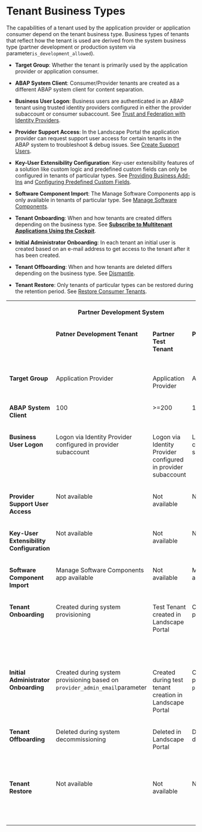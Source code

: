 <!-- loio018e8bd109d64140ade5429c3a9dbef0 -->

# Tenant Business Types



The capabilities of a tenant used by the application provider or application consumer depend on the tenant business type. Business types of tenants that reflect how the tenant is used are derived from the system business type \(partner development or production system via parameter`is_development_allowed`\).

-   **Target Group**: Whether the tenant is primarily used by the application provider or application consumer.

-   **ABAP System Client**: Consumer/Provider tenants are created as a different ABAP system client for content separation.

-   **Business User Logon**: Business users are authenticated in an ABAP tenant using trusted identity providers configured in either the provider subaccount or consumer subaccount. See [Trust and Federation with Identity Providers](https://help.sap.com/products/BTP/65de2977205c403bbc107264b8eccf4b/cb1bc8f1bd5c482e891063960d7acd78.html?locale=en-US&version=Cloud).

-   **Provider Support Access**: In the Landscape Portal the application provider can request support user access for certain tenants in the ABAP system to troubleshoot & debug issues. See [Create Support Users](create-support-users-b31712c.md).

-   **Key-User Extensibility Configuration**: Key-user extensibility features of a solution like custom logic and predefined custom fields can only be configured in tenants of particular types. See [Providing Business Add-Ins](providing-business-add-ins-6747acb.md) and [Configuring Predefined Custom Fields](configuring-predefined-custom-fields-a7994b1.md).

-   **Software Component Import**: The Manage Software Components app is only available in tenants of particular type. See [Manage Software Components](../50-administration-and-ops/manage-software-components-3dcf76a.md).

-   **Tenant Onboarding**: When and how tenants are created differs depending on the business type. See [**Subscribe to Multitenant Applications Using the Cockpit**](https://help.sap.com/docs/BTP/65de2977205c403bbc107264b8eccf4b/7a3e39622be14413b2a4df7c02ca1170.html?version=Cloud).

-   **Initial Administrator Onboarding**: In each tenant an initial user is created based on an e-mail address to get access to the tenant after it has been created.

-   **Tenant Offboarding**: When and how tenants are deleted differs depending on the business type. See [Dismantle](dismantle-35a5882.md).

-   **Tenant Restore**: Only tenants of particular types can be restored during the retention period. See [Restore Consumer Tenants](restore-consumer-tenants-619c40e.md).



<table>
<tr>
<th valign="top">

 

</th>
<th valign="top" colspan="2">

Partner Development System

</th>
<th valign="top" colspan="4">

Production System

</th>
</tr>
<tr>
<td valign="top">

 

</td>
<td valign="top">

**Patner Development Tenant**

</td>
<td valign="top">

**Partner Test Tenant**

</td>
<td valign="top">

**Production Tenant**

</td>
<td valign="top">

**Partner Test**

</td>
<td valign="top">

**Partner Customer Test Tenant**

</td>
<td valign="top">

**Partner Customer Production Tenant**

</td>
</tr>
<tr>
<td valign="top">

**Target Group**

</td>
<td valign="top">

Application Provider

</td>
<td valign="top">

Application Provider

</td>
<td valign="top">

Application Provider

</td>
<td valign="top">

Application Provider

</td>
<td valign="top">

Application Consumer

</td>
<td valign="top">

Application Consumer

</td>
</tr>
<tr>
<td valign="top">

**ABAP System Client**

</td>
<td valign="top">

100

</td>
<td valign="top">

\>=200

</td>
<td valign="top">

100

</td>
<td valign="top">

\>=200

</td>
<td valign="top">

\>=200

</td>
<td valign="top">

\>=200

</td>
</tr>
<tr>
<td valign="top">

**Business User Logon**

</td>
<td valign="top">

Logon via Identity Provider configured in provider subaccount

</td>
<td valign="top">

Logon via Identity Provider configured in provider subaccount

</td>
<td valign="top">

Logon via Identity Provider configured in provider subaccount

</td>
<td valign="top">

Logon via Identity Provider configured in provider subaccount

</td>
<td valign="top">

Logon via Identity Provider configured in consumer subaccount

</td>
<td valign="top">

Logon via Identity Provider configured in consumer subaccount

</td>
</tr>
<tr>
<td valign="top">

**Provider Support User Access**

</td>
<td valign="top">

Not available

</td>
<td valign="top">

Not available

</td>
<td valign="top">

Not available

</td>
<td valign="top">

Not available

</td>
<td valign="top">

Available via Landscape Portal

</td>
<td valign="top">

Available via Landscape Portal

</td>
</tr>
<tr>
<td valign="top">

**Key-User Extensibility Configuration**

</td>
<td valign="top">

Not available

</td>
<td valign="top">

Not available

</td>
<td valign="top">

Not available

</td>
<td valign="top">

Available

</td>
<td valign="top">

Available

</td>
<td valign="top">

Available

</td>
</tr>
<tr>
<td valign="top">

**Software Component Import**

</td>
<td valign="top">

Manage Software Components app available

</td>
<td valign="top">

Not available

</td>
<td valign="top">

Manage Software Components app available

</td>
<td valign="top">

Not available

</td>
<td valign="top">

Not available

</td>
<td valign="top">

Not available

</td>
</tr>
<tr>
<td valign="top">

**Tenant Onboarding**

</td>
<td valign="top">

Created during system provisioning

</td>
<td valign="top">

Test Tenant created in Landscape Portal

</td>
<td valign="top">

Created during system provisioning

</td>
<td valign="top">

Test Tenant created in Landscape Portal

</td>
<td valign="top">

Created during subscription to solution with parameter`usage = test`

</td>
<td valign="top">

Created during subscription to solution with parameter `usage = prod`

</td>
</tr>
<tr>
<td valign="top">

**Initial Administrator Onboarding**

</td>
<td valign="top">

Created during system provisioning based on `provider_admin_email`parameter

</td>
<td valign="top">

Created during test tenant creation in Landscape Portal

</td>
<td valign="top">

Created during system provisioning based on `provider_admin_email`paramete

</td>
<td valign="top">

Created during test tenant creation in Landscape Portal

</td>
<td valign="top">

Created using initial user onboarding form after subscription

</td>
<td valign="top">

Created using initial user onboarding form after subscription

</td>
</tr>
<tr>
<td valign="top">

**Tenant Offboarding**

</td>
<td valign="top">

Deleted during system decommissioning

</td>
<td valign="top">

Deleted in Landscape Portal

</td>
<td valign="top">

Deleted during system decommissioning

</td>
<td valign="top">

Deleted in Landscape Portal

</td>
<td valign="top">

Deleted automatically after retention period

</td>
<td valign="top">

Deleted automatically after retention period

</td>
</tr>
<tr>
<td valign="top">

**Tenant Restore**

</td>
<td valign="top">

Not available

</td>
<td valign="top">

Not available

</td>
<td valign="top">

Not available

</td>
<td valign="top">

Not available

</td>
<td valign="top">

Consumer Tenant restore using Landscape Portal

</td>
<td valign="top">

Consumer Tenant restore using Landscape Portal

</td>
</tr>
</table>

